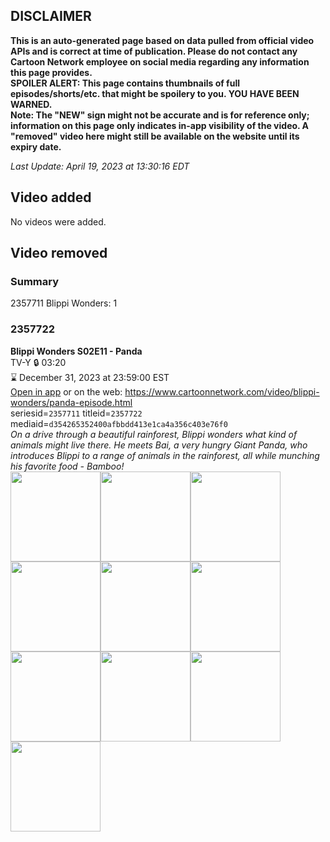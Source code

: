 ## DISCLAIMER
**This is an auto-generated page based on data pulled from official video APIs and is correct at time of publication. Please do not contact any Cartoon Network employee on social media regarding any information this page provides.**  
**SPOILER ALERT: This page contains thumbnails of full episodes/shorts/etc. that might be spoilery to you. YOU HAVE BEEN WARNED.**  
**Note: The "NEW" sign might not be accurate and is for reference only; information on this page only indicates in-app visibility of the video. A "removed" video here might still be available on the website until its expiry date.**  

_Last Update: April 19, 2023 at 13:30:16 EDT_
## Video added
No videos were added.  
## Video removed
### Summary
2357711 Blippi Wonders: 1  
### 2357722
**Blippi Wonders S02E11 - Panda**  
TV-Y 🔒 03:20  
⌛ December 31, 2023 at 23:59:00 EST  
[Open in app](https://cnvideo.sercomkc.org/redirector.html?type=cnapp&seriesid=1000000000093702&titleid=2357722&mediaid=d354265352400afbbdd413e1ca4a356c403e76f0) or on the web: https://www.cartoonnetwork.com/video/blippi-wonders/panda-episode.html  
seriesid=`2357711` titleid=`2357722` mediaid=`d354265352400afbbdd413e1ca4a356c403e76f0`  
_On a drive through a beautiful rainforest, Blippi wonders what kind of animals might live there. He meets Bai, a very hungry Giant Panda, who introduces Blippi to a range of animals in the rainforest, all while munching his favorite food - Bamboo!_  
<a href="https://s3.amazonaws.com/cartoonorchestrator/2357722_001_1280x720.jpg"><img src="https://s3.amazonaws.com/cartoonorchestrator/2357722_001_640x360.jpg" height="144px" /></a><a href="https://s3.amazonaws.com/cartoonorchestrator/2357722_002_1280x720.jpg"><img src="https://s3.amazonaws.com/cartoonorchestrator/2357722_002_640x360.jpg" height="144px" /></a><a href="https://s3.amazonaws.com/cartoonorchestrator/2357722_003_1280x720.jpg"><img src="https://s3.amazonaws.com/cartoonorchestrator/2357722_003_640x360.jpg" height="144px" /></a><a href="https://s3.amazonaws.com/cartoonorchestrator/2357722_004_1280x720.jpg"><img src="https://s3.amazonaws.com/cartoonorchestrator/2357722_004_640x360.jpg" height="144px" /></a><a href="https://s3.amazonaws.com/cartoonorchestrator/2357722_005_1280x720.jpg"><img src="https://s3.amazonaws.com/cartoonorchestrator/2357722_005_640x360.jpg" height="144px" /></a><a href="https://s3.amazonaws.com/cartoonorchestrator/2357722_006_1280x720.jpg"><img src="https://s3.amazonaws.com/cartoonorchestrator/2357722_006_640x360.jpg" height="144px" /></a><a href="https://s3.amazonaws.com/cartoonorchestrator/2357722_007_1280x720.jpg"><img src="https://s3.amazonaws.com/cartoonorchestrator/2357722_007_640x360.jpg" height="144px" /></a><a href="https://s3.amazonaws.com/cartoonorchestrator/2357722_008_1280x720.jpg"><img src="https://s3.amazonaws.com/cartoonorchestrator/2357722_008_640x360.jpg" height="144px" /></a><a href="https://s3.amazonaws.com/cartoonorchestrator/2357722_009_1280x720.jpg"><img src="https://s3.amazonaws.com/cartoonorchestrator/2357722_009_640x360.jpg" height="144px" /></a><a href="https://s3.amazonaws.com/cartoonorchestrator/2357722_010_1280x720.jpg"><img src="https://s3.amazonaws.com/cartoonorchestrator/2357722_010_640x360.jpg" height="144px" /></a>
